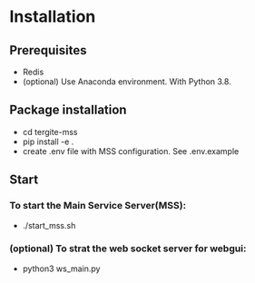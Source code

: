 # Installation

## Prerequisites
* Redis
* (optional) Use Anaconda environment. With Python 3.8.

## Package installation
* cd tergite-mss
* pip install -e .
* create .env file with MSS configuration. See .env.example

## Start
### To start the Main Service Server(MSS):
* ./start_mss.sh

### (optional) To strat the web socket server for webgui:
* python3 ws_main.py
